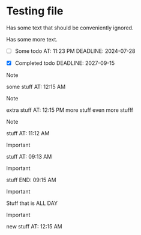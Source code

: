 # Testing file

Has some text that should be conveniently ignored.

Has some more text.

- [ ] Some todo AT: 11:23 PM DEADLINE: 2024-07-28

- [X] Completed todo DEADLINE: 2027-09-15

> [!NOTE]
> some stuff AT: 12:15 AM

> [!Note]
> extra stuff AT: 12:15 PM
> more stuff
> even more stufff

> [!note]
> stuff AT: 11:12 AM

> [!Important]
> stuff AT: 09:13 AM

> [!Important]
> stuff END: 09:15 AM

> [!important] 
> Stuff that is ALL DAY

> [!important] 
> new stuff AT: 12:15 AM
